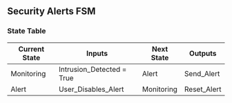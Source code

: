 ## Security Alerts FSM
### State Table
| Current State   | Inputs                      | Next State      | Outputs        |
|------------------|----------------------------|-----------------|----------------|
| Monitoring       | Intrusion_Detected = True  | Alert           | Send_Alert     |
| Alert            | User_Disables_Alert        | Monitoring      | Reset_Alert    |
